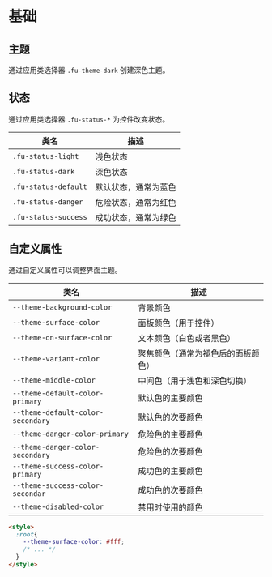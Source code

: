 # 基础

## 主题

通过应用类选择器 `.fu-theme-dark` 创建深色主题。

## 状态

通过应用类选择器 `.fu-status-*` 为控件改变状态。

| 类名                 | 描述                 |
|----------------------|----------------------|
| `.fu-status-light`   | 浅色状态             |
| `.fu-status-dark`    | 深色状态             |
| `.fu-status-default` | 默认状态，通常为蓝色 |
| `.fu-status-danger`  | 危险状态，通常为红色 |
| `.fu-status-success` | 成功状态，通常为绿色 |

## 自定义属性

通过自定义属性可以调整界面主题。

| 类名                              | 描述                               |
|-----------------------------------|------------------------------------|
| `--theme-background-color`        | 背景颜色                           |
| `--theme-surface-color`           | 面板颜色（用于控件）               |
| `--theme-on-surface-color`        | 文本颜色（白色或者黑色）           |
| `--theme-variant-color`           | 聚焦颜色（通常为褪色后的面板颜色） |
| `--theme-middle-color`            | 中间色（用于浅色和深色切换）       |
| `--theme-default-color-primary`   | 默认色的主要颜色                   |
| `--theme-default-color-secondary` | 默认色的次要颜色                   |
| `--theme-danger-color-primary`    | 危险色的主要颜色                   |
| `--theme-danger-color-secondary`  | 危险色的次要颜色                   |
| `--theme-success-color-primary`   | 成功色的主要颜色                   |
| `--theme-success-color-secondar`  | 成功色的次要颜色                   |
| `--theme-disabled-color`          | 禁用时使用的颜色                   |

```html
<style>
  :root{
    --theme-surface-color: #fff;
    /* ... */
  }
</style>
```
